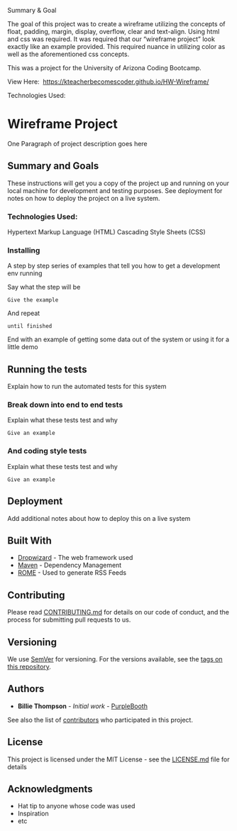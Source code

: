 

Summary & Goal

The goal of this project was to create a wireframe utilizing the concepts of float, padding, margin, display, 
overflow, clear and text-align. Using html and css was required. It was required that our “wireframe project” look 
exactly like an example provided. This required nuance in utilizing color as well as the aforementioned css concepts.

This was a project for the University of Arizona Coding Bootcamp.

View Here:  https://kteacherbecomescoder.github.io/HW-Wireframe/

Technologies Used:



# Wireframe Project

One Paragraph of project description goes here

## Summary and Goals

These instructions will get you a copy of the project up and running on your local machine for development and testing purposes. See deployment for notes on how to deploy the project on a live system.

### Technologies Used:
Hypertext Markup Language (HTML)
Cascading Style Sheets (CSS)


### Installing

A step by step series of examples that tell you how to get a development env running

Say what the step will be

```
Give the example
```

And repeat

```
until finished
```

End with an example of getting some data out of the system or using it for a little demo

## Running the tests

Explain how to run the automated tests for this system

### Break down into end to end tests

Explain what these tests test and why

```
Give an example
```

### And coding style tests

Explain what these tests test and why

```
Give an example
```

## Deployment

Add additional notes about how to deploy this on a live system

## Built With

* [Dropwizard](http://www.dropwizard.io/1.0.2/docs/) - The web framework used
* [Maven](https://maven.apache.org/) - Dependency Management
* [ROME](https://rometools.github.io/rome/) - Used to generate RSS Feeds

## Contributing

Please read [CONTRIBUTING.md](https://gist.github.com/PurpleBooth/b24679402957c63ec426) for details on our code of conduct, and the process for submitting pull requests to us.

## Versioning

We use [SemVer](http://semver.org/) for versioning. For the versions available, see the [tags on this repository](https://github.com/your/project/tags). 

## Authors

* **Billie Thompson** - *Initial work* - [PurpleBooth](https://github.com/PurpleBooth)

See also the list of [contributors](https://github.com/your/project/contributors) who participated in this project.

## License

This project is licensed under the MIT License - see the [LICENSE.md](LICENSE.md) file for details

## Acknowledgments

* Hat tip to anyone whose code was used
* Inspiration
* etc
